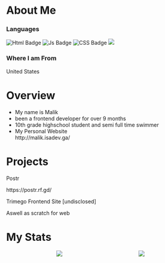 
<body>
 <h1>About Me</h1>
 <h3>Languages</h3>
  <div id="badges">
 
  <img src="https://img.shields.io/badge/HTML-Markup-orange?style=for-the-badge&logo=HTML" alt="Html Badge"/>
  <img src="https://img.shields.io/badge/Javascript-js-brightgreen?style=for-the-badge&logo=javascript" alt="Js Badge"/>
   <img src="https://img.shields.io/badge/CSS-%20StyleSheet-yellow?style=for-the-badge&logo=SCASS" alt="CSS Badge"/>
   <img src="https://img.shields.io/badge/CSharp-salmon?style=for-the-badge&logo=C#"/>
</div>
 <h3><strong>Where I am From</strong></h3>
 <p>United States</p>
 <h1>Overview</h1>
 <ul>
  <li>
   My name is Malik
  </li>
  <li>
   been a frontend developer for over 9 months
  </li>
  <li>
   10th grade highschool student and semi full time swimmer
  </li>
  <li>
   <span>My Personal Website</span>
   <br>
   http://malik.isadev.ga/
  </li>
 </ul>
 <h1>Projects</h1>
 <span>Postr</span>
 <p>https://postr.rf.gd/</p>
 <p>Trimego Frontend Site [undisclosed] </p>
 <p>Aswell as scratch for web </p>
 </body>
 <h1>My Stats</h1>
<center><img src="https://github-readme-stats-git-masterrstaa-rickstaa.vercel.app/api?username=MalikWhitten67&show_icons=true&theme=transparent">
<img style="position:relative; margin-left:200px" src="https://github-readme-stats-git-masterrstaa-rickstaa.vercel.app/api?username=MalikWhitten67/top-langs">
</center>

